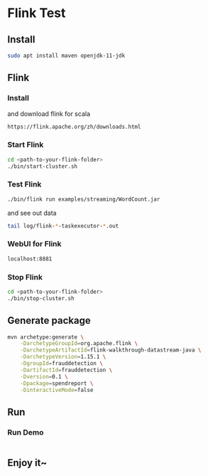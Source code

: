 # Flink Test

## Install

```bash
sudo apt install maven openjdk-11-jdk
```

## Flink

### Install

and download flink for scala

```bash
https://flink.apache.org/zh/downloads.html
```

### Start Flink

```bash
cd <path-to-your-flink-folder>
./bin/start-cluster.sh
```

### Test Flink

```bash
./bin/flink run examples/streaming/WordCount.jar
```

and see out data

```bash
tail log/flink-*-taskexecutor-*.out
```

### WebUI for Flink

```bash
localhost:8881
```

### Stop Flink

```bash
cd <path-to-your-flink-folder>
./bin/stop-cluster.sh
```

## Generate package

```bash
mvn archetype:generate \
    -DarchetypeGroupId=org.apache.flink \
    -DarchetypeArtifactId=flink-walkthrough-datastream-java \
    -DarchetypeVersion=1.15.1 \
    -DgroupId=frauddetection \
    -DartifactId=frauddetection \
    -Dversion=0.1 \
    -Dpackage=spendreport \
    -DinteractiveMode=false
```

## Run

### Run Demo

```bash

```

## Enjoy it~

